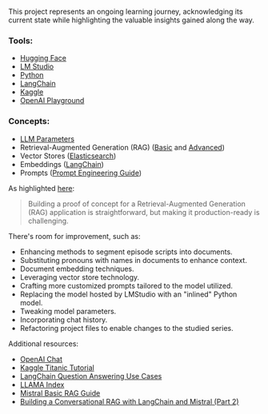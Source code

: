 This project represents an ongoing learning journey, acknowledging its current state while highlighting the valuable insights gained along the way.

### Tools:
- [Hugging Face](https://huggingface.co/)
- [LM Studio](https://lmstudio.ai/)
- [Python](https://docs.python.org/3/tutorial/index.html)
- [LangChain](https://python.langchain.com/docs/expression_language/get_started/)
- [Kaggle](https://www.kaggle.com/learn/intro-to-machine-learning)
- [OpenAI Playground](https://platform.openai.com/playground/chat)

### Concepts:
- [LLM Parameters](https://cohere.com/blog/llm-parameters-best-outputs-language-ai)
- Retrieval-Augmented Generation (RAG) ([Basic](https://www.youtube.com/watch?v=iIWbhwLyDQQ) and [Advanced](https://medium.com/@thakermadhav/build-your-own-rag-with-mistral-7b-and-langchain-97d0c92fa146))
- Vector Stores ([Elasticsearch](https://www.elastic.co/what-is/vector-database/))
- Embeddings ([LangChain](https://python.langchain.com/docs/modules/data_connection/text_embedding/))
- Prompts ([Prompt Engineering Guide](https://github.com/dair-ai/Prompt-Engineering-Guide/blob/main/guides/README.md))

As highlighted [here](https://towardsdatascience.com/evaluating-rag-applications-with-ragas-81d67b0ee31a):
> Building a proof of concept for a Retrieval-Augmented Generation (RAG) application is straightforward, but making it production-ready is challenging.

There's room for improvement, such as:
- Enhancing methods to segment episode scripts into documents.
- Substituting pronouns with names in documents to enhance context.
- Document embedding techniques.
- Leveraging vector store technology.
- Crafting more customized prompts tailored to the model utilized.
- Replacing the model hosted by LMStudio with an "inlined" Python model.
- Tweaking model parameters.
- Incorporating chat history.
- Refactoring project files to enable changes to the studied series.

Additional resources:
- [OpenAI Chat](https://chat.openai.com/chat)
- [Kaggle Titanic Tutorial](https://www.kaggle.com/code/alexisbcook/titanic-tutorial)
- [LangChain Question Answering Use Cases](https://python.langchain.com/docs/use_cases/question_answering/)
- [LLAMA Index](https://www.llamaindex.ai/)
- [Mistral Basic RAG Guide](https://docs.mistral.ai/guides/basic-RAG/)
- [Building a Conversational RAG with LangChain and Mistral (Part 2)](https://medium.com/@thakermadhav/part-2-build-a-conversational-rag-with-langchain-and-mistral-7b-6a4ebe497185)
